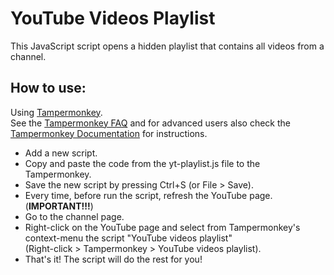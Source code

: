 # YouTube Videos Playlist

This JavaScript script opens a hidden playlist that contains all videos from a channel.

## How to use:

Using <a href="https://www.tampermonkey.net/">Tampermonkey</a>.<br>
See the <a href="https://www.tampermonkey.net/faq.php">Tampermonkey FAQ</a> and for advanced users also check the <a href="https://www.tampermonkey.net/documentation.php">Tampermonkey Documentation</a>  for instructions.

* Add a new script.
* Copy and paste the code from the yt-playlist.js file to the Tampermonkey.
* Save the new script by pressing Ctrl+S (or File > Save).
* Every time, before run the script, refresh the YouTube page. (<b>IMPORTANT!!!</b>)
* Go to the channel page.
* Right-click on the YouTube page and select from Tampermonkey's context-menu the script "YouTube videos playlist" <br>
(Right-click > Tampermonkey > YouTube videos playlist).
* That's it! The script will do the rest for you!
